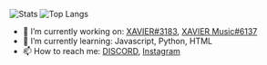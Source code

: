 ![Stats](https://github-readme-stats.vercel.app/api?username=DSGChirag&title_color=246bce&text_color=ffffff&bg_color=000000&include_all_commits=true&hide_border=true&hide_title=true)
![Top Langs](https://github-readme-stats.vercel.app/api/top-langs/?username=DSGChirag&layout=compact&title_color=246bce&text_color=ffffff&bg_color=000000&hide_border=true)

- 🔭 I’m currently working on: [XAVIER#3183](https://discord.com/api/oauth2/authorize?client_id=797524995471441920&permissions=8&scope=bot), [XAVIER Music#6137](https://discord.com/api/oauth2/authorize?client_id=797075986482331658&permissions=8&scope=bot)
- 🌱 I’m currently learning: Javascript, Python, HTML
- 📫 How to reach me: [DISCORD](https://dsc.gg/dw-gaming), [Instagram](https://instagram.com/chirag_dev47)
